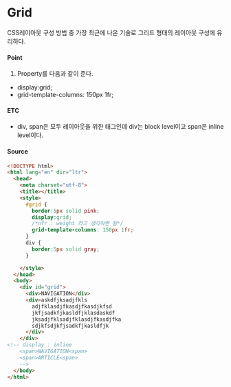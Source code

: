 # Grid
CSS레이아웃 구성 방법 중 가장 최근에 나온 기술로 그리드 형태의 레이아웃 구성에 유리하다.

#### Point 
1. Property를 다음과 같이 준다.
- display:grid;
- grid-template-columns: 150px 1fr;

#### ETC
- div, span은 모두 레이아웃을 위한 태그인데 div는 block level이고 span은 inline level이다.

#### Source
```html
<!DOCTYPE html>
<html lang="en" dir="ltr">
  <head>
    <meta charset="utf-8">
    <title></title>
    <style>
      #grid {
        border:5px solid pink;
        display:grid;
        /*nfr : weight 라고 생각하면 됨*/
        grid-template-columns: 150px 1fr;
      }
      div {
        border:5px solid gray;
      }

    </style>
  </head>
  <body>
    <div id="grid">
      <div>NAVIGATION</div>
      <div>askdfjksadjfkls
        adjfklasdjfkasdjfkasdjkfsd
        jkfjsadkfjkasldfjklasdaskdf
        jksadjfklsadjfklasdjfkasdjfka
        sdjkfsdjkfjsadkfjkasldfjk
      </div>
    </div>
<!-- display : inline
    <span>NAVIGATION<span>
    <span>ARTICLE<span>
    -->
  </body>
</html>
```
